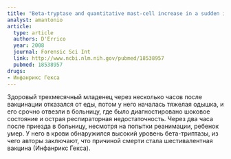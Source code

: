 ```yaml
---
title: "Beta-tryptase and quantitative mast-cell increase in a sudden infant death following hexavalent immunization"
analyst: amantonio
article:
  type: article
  authors: D'Errico
  year: 2008
  journal: Forensic Sci Int
  link: http://www.ncbi.nlm.nih.gov/pubmed/18538957
  pubmed: 18538957
drugs:
- Инфанрикс Гекса
---
```


Здоровый трехмесячный младенец через несколько часов после вакцинации отказался от еды, потом у него началась тяжелая одышка, и его срочно отвезли в больницу, где было диагностировано шоковое состояние и острая респираторная недостаточность. Через два часа после приезда в больницу, несмотря на попытки реанимации, ребенок умер.
У него в крови обнаружился высокий уровень бета-триптазы, из чего авторы заключают, что причиной смерти стала шестивалентная вакцина (Инфанрикс Гекса).
